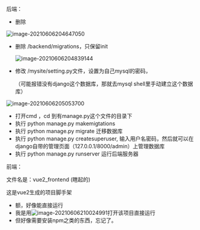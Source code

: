 后端：

* 删除

![image-20210606204647050](C:\Users\王梦超\AppData\Roaming\Typora\typora-user-images\image-20210606204647050.png)

* 删除 /backend/migrations，只保留init

  ![image-20210606204839144](C:\Users\王梦超\AppData\Roaming\Typora\typora-user-images\image-20210606204839144.png)

* 修改 /mysite/setting.py文件，设置为自己mysql的密码，

  （可能报错没有django这个数据库，那就去mysql shell里手动建立这个数据库）

![image-20210606205053700](C:\Users\王梦超\AppData\Roaming\Typora\typora-user-images\image-20210606205053700.png)

* 打开cmd ，cd 到有manage.py这个文件的目录下
* 执行  python manage.py makemigtations
* 执行 python manage.py  migrate   迁移数据库
* 执行 python manage.py createsuperuser,  输入用户名密码，然后就可以在django自带的管理页面（127.0.0.1/8000/admin）上管理数据库
* 执行  python manage.py runserver 运行后端服务器



前端：

文件名是：vue2_frontend (瞎起的)

这是vue2生成的项目脚手架

* 额，好像能直接运行
* 我是用![image-20210606210024991](C:\Users\王梦超\AppData\Roaming\Typora\typora-user-images\image-20210606210024991.png)打开该项目直接运行
* 但好像需要安装npm之类的东西，忘记了。